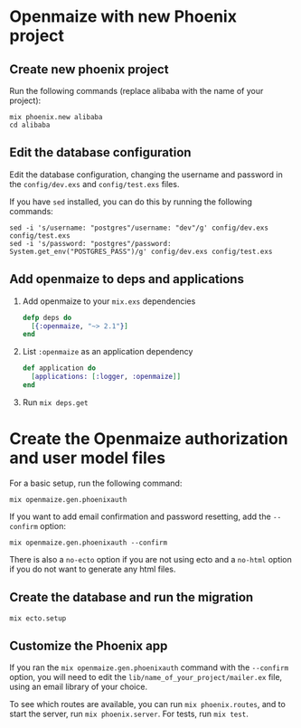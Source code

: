 # Openmaize with new Phoenix project

## Create new phoenix project

Run the following commands (replace alibaba with the name of your project):

    mix phoenix.new alibaba
    cd alibaba

## Edit the database configuration

Edit the database configuration, changing the username and password in
the `config/dev.exs` and `config/test.exs` files.

If you have `sed` installed, you can do this by running the following commands:

    sed -i 's/username: "postgres"/username: "dev"/g' config/dev.exs config/test.exs
    sed -i 's/password: "postgres"/password: System.get_env("POSTGRES_PASS")/g' config/dev.exs config/test.exs

## Add openmaize to deps and applications

1. Add openmaize to your `mix.exs` dependencies

    ```elixir
    defp deps do
      [{:openmaize, "~> 2.1"}]
    end
    ```

2. List `:openmaize` as an application dependency

    ```elixir
    def application do
      [applications: [:logger, :openmaize]]
    end
    ```

3. Run `mix deps.get`

# Create the Openmaize authorization and user model files

For a basic setup, run the following command:

    mix openmaize.gen.phoenixauth

If you want to add email confirmation and password resetting, add
the `--confirm` option:

    mix openmaize.gen.phoenixauth --confirm

There is also a `no-ecto` option if you are not using ecto and a
`no-html` option if you do not want to generate any html files.

## Create the database and run the migration

    mix ecto.setup

## Customize the Phoenix app

If you ran the `mix openmaize.gen.phoenixauth` command with the
`--confirm` option, you will need to edit the `lib/name_of_your_project/mailer.ex`
file, using an email library of your choice.

To see which routes are available, you can run `mix phoenix.routes`,
and to start the server, run `mix phoenix.server`. For tests, run
`mix test`.
